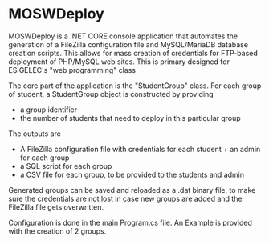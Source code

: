 # MOSWDeploy

MOSWDeploy is a .NET CORE console application that automates the generation of a FileZilla configuration file and MySQL/MariaDB database creation scripts. This allows for mass creation of credentials for FTP-based deployment of PHP/MySQL web sites. This is primary designed for ESIGELEC's "web programming" class

The core part of the application is the "StudentGroup" class. For each group of student, a StudentGroup object is constructed by providing
* a group identifier
* the number of students that need to deploy in this particular group

The outputs are
* A FileZilla configuration file with credentials for each student + an admin for each group
* a SQL script for each group
* a CSV file for each group, to be provided to the students and admin

Generated groups can be saved and reloaded as a .dat binary file, to make sure the credentials are not lost in case new groups are added and the FileZilla file gets overwritten.

Configuration is done in the main Program.cs file. An Example is provided with the creation of 2 groups.
